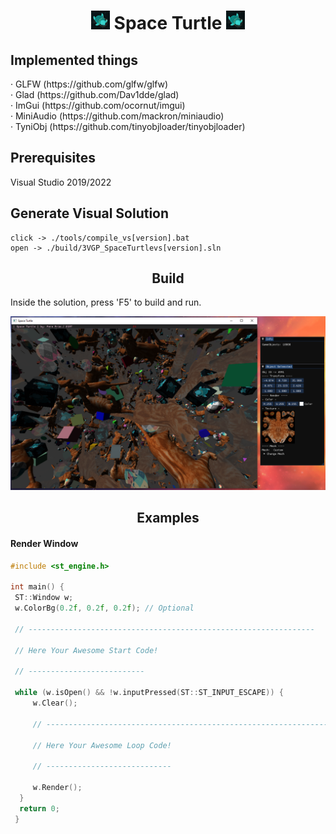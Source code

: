 <h1 align="center"><img src="https://github.com/PrimCarol/3VGP_SpaceTurtle/blob/main/others/icon.png" width="30" height="30"> Space Turtle <img src="https://github.com/PrimCarol/3VGP_SpaceTurtle/blob/main/others/icon.png" width="30" height="30"></h1>

<h2>Implemented things</h2>

<p>
  · GLFW (https://github.com/glfw/glfw)<br>
  · Glad (https://github.com/Dav1dde/glad)<br>
  · ImGui (https://github.com/ocornut/imgui)<br>
  · MiniAudio (https://github.com/mackron/miniaudio)<br>
  · TyniObj (https://github.com/tinyobjloader/tinyobjloader)<br>
</p>

<h2>Prerequisites</h2>
Visual Studio 2019/2022

<h2>Generate Visual Solution</h2>

```
click -> ./tools/compile_vs[version].bat
open -> ./build/3VGP_SpaceTurtlevs[version].sln
```
<h2 align="center">Build</h2>
<p>Inside the solution, press 'F5' to build and run.</p>
<img src="https://github.com/PrimCarol/3VGP_SpaceTurtle/blob/main/others/screenshots/Demo_00.png">

<h2 align="center">Examples</h2>
<h4>Render Window</h4>

```cpp
#include <st_engine.h>

int main() {
 ST::Window w;
 w.ColorBg(0.2f, 0.2f, 0.2f); // Optional

 // ----------------------------------------------------------------

 // Here Your Awesome Start Code!

 // --------------------------

 while (w.isOpen() && !w.inputPressed(ST::ST_INPUT_ESCAPE)) {
	 w.Clear();

	 // ----------------------------------------------------------------

	 // Here Your Awesome Loop Code!

	 // ----------------------------

	 w.Render();	
  }
  return 0;
 }
  
```
